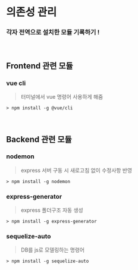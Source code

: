 # 의존성 관리

### 각자 전역으로 설치한 모듈 기록하기 !

<br>

## Frontend 관련 모듈

### vue cli 
> 터미널에서 vue 명령어 사용하게 해줌
```
> npm install -g @vue/cli
```

<br>

## Backend 관련 모듈

### nodemon
> express 서버 구동 시 새로고침 없이 수정사항 반영
```
> npm install -g nodemon
```

### express-generator
> express 폴더구조 자동 생성
```
> npm install -g express-generator
```

### sequelize-auto
> DB를 js로 모델링하는 명령어
```
> npm install -g sequelize-auto
```

<br>




